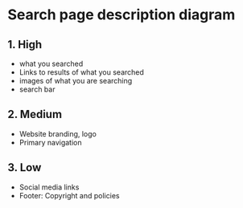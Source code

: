 # Search page description diagram

## 1. High
- what you searched
- Links to results of what you searched  
- images of what you are searching
- search bar


## 2. Medium

- Website branding, logo
- Primary navigation

## 3. Low

- Social media links
- Footer: Copyright and policies